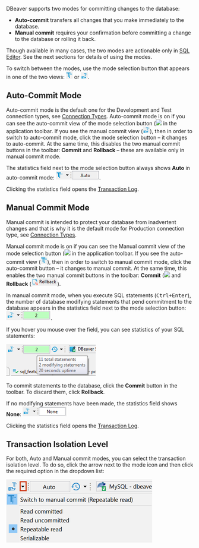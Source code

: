 DBeaver supports two modes for committing changes to the database:
* **Auto-commit** transfers all changes that you make immediately to the database.
* **Manual commit** requires your confirmation before committing a change to the database or rolling it back.

Though available in many cases, the two modes are actionable only in [SQL Editor](../SQL-Editor). See the next sections for details of using the modes.

To switch between the modes, use the mode selection button that appears in one of the two views: ![](images/ug/Auto-commit-button.png) or ![](images/ug/Manual-commit-button.png).

## Auto-Commit Mode
Auto-commit mode is the default one for the Development and Test connection types, see [Connection Types](../Connection-Types). Auto-commit mode is on if you can see the auto-commit view of the mode selection button (![](images/ug/Auto-commit-button.png]]) in the application toolbar. If you see the manual commit view (![](images/ug/Manual-commit-button.png)), then in order to switch to auto-commit mode, click the mode selection button – it changes to auto-commit. At the same time, this disables the two manual commit buttons in the toolbar: **Commit** and **Rollback** – these are available only in manual commit mode.

The statistics field next to the mode selection button always shows **Auto** in auto-commit mode: ![](images/ug/Auto-statements.png).

Clicking the statistics field opens the [Transaction Log](../Transaction-Log).

## Manual Commit Mode
Manual commit is intended to protect your database from inadvertent changes and that is why it is the default mode for Production connection type, see [Connection Types](../Connection-Types).

Manual commit mode is on if you can see the Manual commit view of the mode selection button (![](images/ug/Manual-commit-button.png]]) in the application toolbar. If you see the auto-commit view (![](images/ug/Auto-commit-button.png)), then in order to switch to manual commit mode, click the auto-commit button – it changes to manual commit. At the same time, this enables the two manual commit buttons in the toolbar: **Commit** (![](images/ug/Commit-button.png]]) and **Rollback** (![](images/ug/Rollback-button.png)).

In manual commit mode, when you execute SQL statements (<kbd>Ctrl+Enter</kbd>), the number of database modifying statements that pend commitment to the database appears in the statistics field next to the mode selection button: ![](images/ug/Pending-transactions-button.png).

If you hover you mouse over the field, you can see statistics of your SQL statements:

![](images/ug/Statements-statistics.png)

To commit statements to the database, click the **Commit** button in the toolbar. To discard them, click **Rollback**.

If no modifying statements have been made, the statistics field shows **None**: ![](images/ug/None-statements.png)
 
Clicking the statistics field opens the [Transaction Log](../Transaction-Log).

## Transaction Isolation Level
For both, Auto and Manual commit modes, you can select the transaction isolation level. To do so, click the arrow next to the mode icon and then click the required option in the dropdown list:

![](images/ug/Transaction-isolation-level.png)
